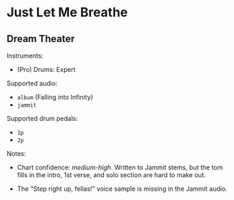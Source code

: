 # Just Let Me Breathe

## Dream Theater

Instruments:

  * (Pro) Drums: Expert

Supported audio:

  * `album` (Falling into Infinity)
  * `jammit`

Supported drum pedals:

  * `1p`
  * `2p`

Notes:

  * Chart confidence: *medium-high*. Written to Jammit stems, but the tom fills
    in the intro, 1st verse, and solo section are hard to make out.

  * The "Step right up, fellas!" voice sample is missing in the Jammit audio.
